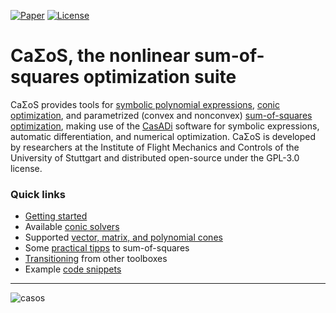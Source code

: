 [![Paper](https://img.shields.io/badge/Paper-2409.18549-green?logo=arxiv&logoColor=red&link=https%3A%2F%2Farxiv.org%2Fabs%2F2409.18549)](https://arxiv.org/abs/2409.18549)
[![License](https://img.shields.io/badge/License-GPLv3-blue?logo=gnu)](https://github.com/iFR-ACSO/casos?tab=GPL-3.0-1-ov-file#GPL-3.0-1-ov-file)

# CaΣoS, the nonlinear sum-of-squares optimization suite

CaΣoS provides tools for [symbolic polynomial expressions](https://github.com/ifr-acso/casos/wiki/polynomial-data-types), [conic optimization](https://github.com/ifr-acso/casos/wiki/conic-optimization), and parametrized (convex and nonconvex) [sum-of-squares optimization](https://github.com/ifr-acso/casos/wiki/sum-of-squares-optimization), making use of the [CasADi](https://web.casadi.org) software for symbolic expressions, automatic differentiation, and numerical optimization. CaΣoS is developed by researchers at the Institute of Flight Mechanics and Controls of the University of Stuttgart and distributed open-source under the GPL-3.0 license.

### Quick links

- [Getting started](https://github.com/ifr-acso/casos/wiki#getting-started)
- Available [conic solvers](https://github.com/ifr-acso/casos/wiki#conic-solvers)
- Supported [vector, matrix, and polynomial cones](https://github.com/ifr-acso/casos/wiki/cones)
- Some [practical tipps](https://github.com/ifr-acso/casos/wiki/practical-sos-guide) to sum-of-squares
- [Transitioning](https://github.com/ifr-acso/casos/wiki/transitioning-from-other-toolboxes) from other toolboxes
- Example [code snippets](https://github.com/ifr-acso/casos/wiki#examples)

----

![casos](https://github.com/iFR-ACSO/casos/assets/14878869/ec1bd5f4-0fe5-41d4-abe6-518f1afb74ff)
